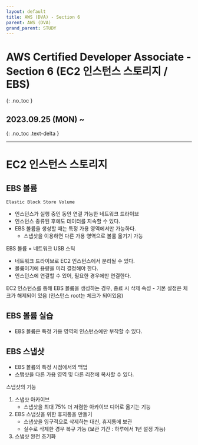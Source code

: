 ```yaml
---
layout: default
title: AWS (DVA) - Section 6
parent: AWS (DVA)
grand_parent: STUDY
---
```


# AWS Certified Developer Associate - Section 6 (EC2 인스턴스 스토리지 / EBS)
{: .no_toc }

## 2023.09.25 (MON) ~
{: .no_toc .text-delta }

---

# EC2 인스턴스 스토리지

## EBS 볼륨
    Elastic Block Store Volume

- 인스턴스가 실행 중인 동안 연결 가능한 네트워크 드라이브
- 인스턴스 종류된 후에도 데이터를 지속할 수 있다.
- EBS 볼륨을 생성할 때는 특정 가용 영역에서만 가능하다.
    - 스냅샷을 이용하면 다른 가용 영역으로 볼륨 옮기기 가능

EBS 볼륨 = 네트워크 USB 스틱

- 네트워크 드라이브로 EC2 인스턴스에서 분리될 수 있다.
- 볼륨이기에 용량을 미리 결정해야 한다.
- 인스턴스에 연결할 수 있어, 필요한 경우에만 연결한다.

EC2 인스턴스를 통해 EBS 볼륨을 생성하는 경우, 종료 시 삭제 속성
    - 기본 설정은 체크가 해제되어 있음 (인스턴스 root는 체크가 되어있음)

## EBS 볼륨 실습
- EBS 볼륨은 특정 가용 영역의 인스턴스에만 부착할 수 있다.


## EBS 스냅샷

- EBS 볼륨의 특정 시점에서의 백업
- 스탭샷을 다른 가용 영역 및 다른 리전에 복사할 수 있다.

스냅샷의 기능
1. 스냅샷 아카이브
    - 스냅샷을 최대 75% 더 저렴한 아카이브 디어로 옮기는 기능
2. EBS 스냅샷을 위한 휴지통을 만들기
    - 스냅샷을 영구적으로 삭제하는 대신, 휴지통에 보관
    - 실수로 삭제한 경우 복구 가능 (보관 기간 : 하루에서 1년 설정 가능)
3. 스냅샷 완전 초기화